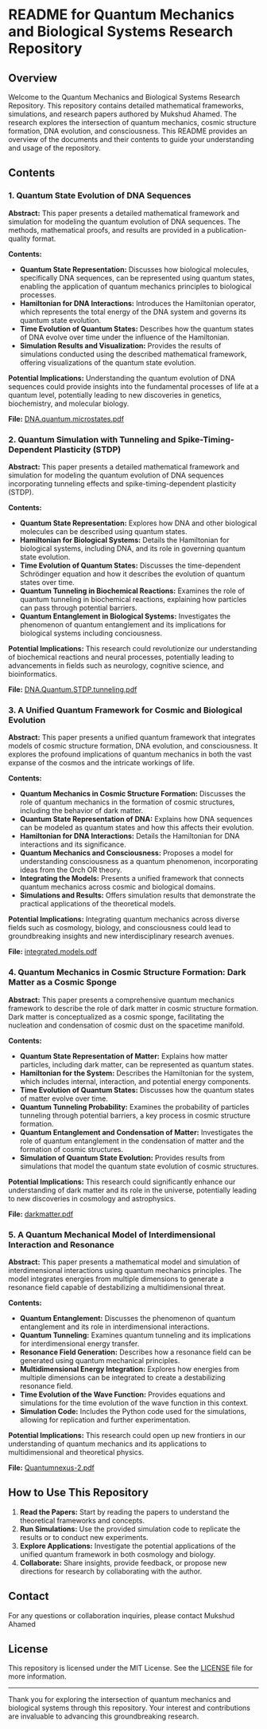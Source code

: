 # README for Quantum Mechanics and Biological Systems Research Repository

## Overview

Welcome to the Quantum Mechanics and Biological Systems Research Repository. This repository contains detailed mathematical frameworks, simulations, and research papers authored by Mukshud Ahamed. The research explores the intersection of quantum mechanics, cosmic structure formation, DNA evolution, and consciousness. This README provides an overview of the documents and their contents to guide your understanding and usage of the repository.

## Contents

### 1. Quantum State Evolution of DNA Sequences

**Abstract:** This paper presents a detailed mathematical framework and simulation for modeling the quantum evolution of DNA sequences. The methods, mathematical proofs, and results are provided in a publication-quality format.

**Contents:**
- **Quantum State Representation:** Discusses how biological molecules, specifically DNA sequences, can be represented using quantum states, enabling the application of quantum mechanics principles to biological processes.
- **Hamiltonian for DNA Interactions:** Introduces the Hamiltonian operator, which represents the total energy of the DNA system and governs its quantum state evolution.
- **Time Evolution of Quantum States:** Describes how the quantum states of DNA evolve over time under the influence of the Hamiltonian.
- **Simulation Results and Visualization:** Provides the results of simulations conducted using the described mathematical framework, offering visualizations of the quantum state evolution.

**Potential Implications:**
Understanding the quantum evolution of DNA sequences could provide insights into the fundamental processes of life at a quantum level, potentially leading to new discoveries in genetics, biochemistry, and molecular biology.

**File:** [DNA.quantum.microstates.pdf](/DNA.quantum.microstates.pdf)

### 2. Quantum Simulation with Tunneling and Spike-Timing-Dependent Plasticity (STDP)

**Abstract:** This paper presents a detailed mathematical framework and simulation for modeling the quantum evolution of DNA sequences incorporating tunneling effects and spike-timing-dependent plasticity (STDP).

**Contents:**
- **Quantum State Representation:** Explores how DNA and other biological molecules can be described using quantum states.
- **Hamiltonian for Biological Systems:** Details the Hamiltonian for biological systems, including DNA, and its role in governing quantum state evolution.
- **Time Evolution of Quantum States:** Discusses the time-dependent Schrödinger equation and how it describes the evolution of quantum states over time.
- **Quantum Tunneling in Biochemical Reactions:** Examines the role of quantum tunneling in biochemical reactions, explaining how particles can pass through potential barriers.
- **Quantum Entanglement in Biological Systems:** Investigates the phenomenon of quantum entanglement and its implications for biological systems including conciousness.

**Potential Implications:**
This research could revolutionize our understanding of biochemical reactions and neural processes, potentially leading to advancements in fields such as neurology, cognitive science, and bioinformatics.

**File:** [DNA.Quantum.STDP.tunneling.pdf](/DNA.Quantum.STDP.tunneling.pdf)

### 3. A Unified Quantum Framework for Cosmic and Biological Evolution

**Abstract:** This paper presents a unified quantum framework that integrates models of cosmic structure formation, DNA evolution, and consciousness. It explores the profound implications of quantum mechanics in both the vast expanse of the cosmos and the intricate workings of life.

**Contents:**
- **Quantum Mechanics in Cosmic Structure Formation:** Discusses the role of quantum mechanics in the formation of cosmic structures, including the behavior of dark matter.
- **Quantum State Representation of DNA:** Explains how DNA sequences can be modeled as quantum states and how this affects their evolution.
- **Hamiltonian for DNA Interactions:** Details the Hamiltonian for DNA interactions and its significance.
- **Quantum Mechanics and Consciousness:** Proposes a model for understanding consciousness as a quantum phenomenon, incorporating ideas from the Orch OR theory.
- **Integrating the Models:** Presents a unified framework that connects quantum mechanics across cosmic and biological domains.
- **Simulations and Results:** Offers simulation results that demonstrate the practical applications of the theoretical models.

**Potential Implications:**
Integrating quantum mechanics across diverse fields such as cosmology, biology, and consciousness could lead to groundbreaking insights and new interdisciplinary research avenues.

**File:** [integrated.models.pdf](/integrated.models.pdf)

### 4. Quantum Mechanics in Cosmic Structure Formation: Dark Matter as a Cosmic Sponge

**Abstract:** This paper presents a comprehensive quantum mechanics framework to describe the role of dark matter in cosmic structure formation. Dark matter is conceptualized as a cosmic sponge, facilitating the nucleation and condensation of cosmic dust on the spacetime manifold.

**Contents:**
- **Quantum State Representation of Matter:** Explains how matter particles, including dark matter, can be represented as quantum states.
- **Hamiltonian for the System:** Describes the Hamiltonian for the system, which includes internal, interaction, and potential energy components.
- **Time Evolution of Quantum States:** Discusses how the quantum states of matter evolve over time.
- **Quantum Tunneling Probability:** Examines the probability of particles tunneling through potential barriers, a key process in cosmic structure formation.
- **Quantum Entanglement and Condensation of Matter:** Investigates the role of quantum entanglement in the condensation of matter and the formation of cosmic structures.
- **Simulation of Quantum State Evolution:** Provides results from simulations that model the quantum state evolution of cosmic structures.

**Potential Implications:**
This research could significantly enhance our understanding of dark matter and its role in the universe, potentially leading to new discoveries in cosmology and astrophysics.

**File:** [darkmatter.pdf](/darkmatter.pdf)

### 5. A Quantum Mechanical Model of Interdimensional Interaction and Resonance

**Abstract:** This paper presents a mathematical model and simulation of interdimensional interactions using quantum mechanics principles. The model integrates energies from multiple dimensions to generate a resonance field capable of destabilizing a multidimensional threat.

**Contents:**
- **Quantum Entanglement:** Discusses the phenomenon of quantum entanglement and its role in interdimensional interactions.
- **Quantum Tunneling:** Examines quantum tunneling and its implications for interdimensional energy transfer.
- **Resonance Field Generation:** Describes how a resonance field can be generated using quantum mechanical principles.
- **Multidimensional Energy Integration:** Explores how energies from multiple dimensions can be integrated to create a destabilizing resonance field.
- **Time Evolution of the Wave Function:** Provides equations and simulations for the time evolution of the wave function in this context.
- **Simulation Code:** Includes the Python code used for the simulations, allowing for replication and further experimentation.

**Potential Implications:**
This research could open up new frontiers in our understanding of quantum mechanics and its applications to multidimensional and theoretical physics.

**File:** [Quantumnexus-2.pdf](/Quantumnexus-2.pdf)

## How to Use This Repository

1. **Read the Papers:** Start by reading the papers to understand the theoretical frameworks and concepts.
2. **Run Simulations:** Use the provided simulation code to replicate the results or to conduct new experiments.
3. **Explore Applications:** Investigate the potential applications of the unified quantum framework in both cosmology and biology.
4. **Collaborate:** Share insights, provide feedback, or propose new directions for research by collaborating with the author.

## Contact

For any questions or collaboration inquiries, please contact Mukshud Ahamed 

## License

This repository is licensed under the MIT License. See the [LICENSE](path/to/LICENSE) file for more information.

---

Thank you for exploring the intersection of quantum mechanics and biological systems through this repository. Your interest and contributions are invaluable to advancing this groundbreaking research.
